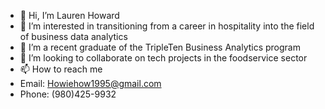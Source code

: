 - 👋 Hi, I’m Lauren Howard
- 👀 I’m interested in transitioning from a career in hospitality into the field of business data analytics
- 🌱 I’m a recent graduate of the TripleTen Business Analytics program 
- 💞️ I’m looking to collaborate on tech projects in the foodservice sector
- 📫 How to reach me
-   Email: Howiehow1995@gmail.com
-   Phone: (980)425-9932

<!---
Lhoward1995/Lhoward1995 is a ✨ special ✨ repository because its `README.md` (this file) appears on your GitHub profile.
You can click the Preview link to take a look at your changes.
--->
